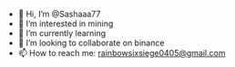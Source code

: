 - 👋 Hi, I’m @Sashaaa77
- 👀 I’m interested in mining
- 🌱 I’m currently learning 
- 💞️ I’m looking to collaborate on binance
- 📫 How to reach me: rainbowsixsiege0405@gmail.com

<!---
Sashaaa77/Sashaaa77 is a ✨ special ✨ repository because its `README.md` (this file) appears on your GitHub profile.
You can click the Preview link to take a look at your changes.
--->
